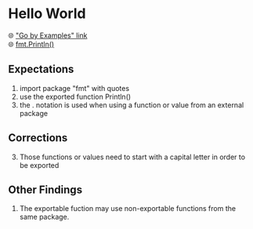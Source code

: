 # Hello World
 🌐 <a href="https://gobyexample.com/hello-world">"Go by Examples" link</a>
 <br>
 🌐 <a href="https://pkg.go.dev/fmt#Println"> fmt.Println()</a>

## Expectations
1. import package "fmt" with quotes
2. use the exported function Println()
3. the . notation is used when using a function or value from an external package

## Corrections
3. Those functions or values need to start with a capital letter in order to be exported

## Other Findings
1. The exportable fuction may use non-exportable functions from the same package.

